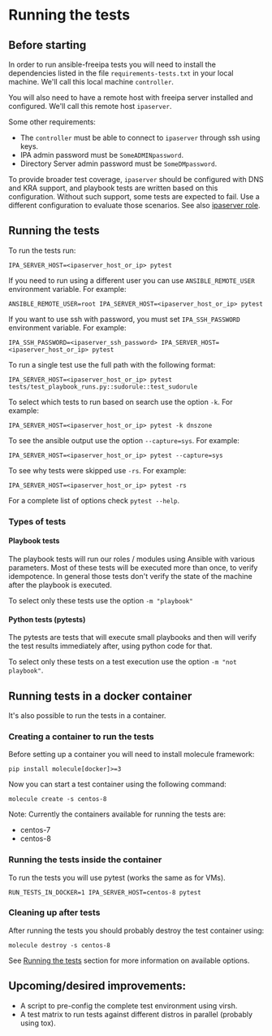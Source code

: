 # Running the tests

## Before starting

In order to run ansible-freeipa tests you will need to install the dependencies listed in the file `requirements-tests.txt` in your local machine. We'll call this local machine `controller`.

You will also need to have a remote host with freeipa server installed and configured. We'll call this remote host `ipaserver`.

Some other requirements:

 * The `controller` must be able to connect to `ipaserver` through ssh using keys.
 * IPA admin password must be `SomeADMINpassword`.
 * Directory Server admin password must be `SomeDMpassword`.

To provide broader test coverage, `ipaserver` should be configured with DNS and KRA support, and playbook tests are written based on this configuration. Without such support, some tests are expected to fail. Use a different configuration to evaluate those scenarios. See also [ipaserver role](../roles/ipaserver/README.md).

## Running the tests

To run the tests run:

```
IPA_SERVER_HOST=<ipaserver_host_or_ip> pytest
```

If you need to run using a different user you can use `ANSIBLE_REMOTE_USER`
environment variable. For example:

```
ANSIBLE_REMOTE_USER=root IPA_SERVER_HOST=<ipaserver_host_or_ip> pytest
```

If you want to use ssh with password, you must set `IPA_SSH_PASSWORD`
environment variable. For example:

```
IPA_SSH_PASSWORD=<ipaserver_ssh_password> IPA_SERVER_HOST=<ipaserver_host_or_ip> pytest
```


To run a single test use the full path with the following format:

```
IPA_SERVER_HOST=<ipaserver_host_or_ip> pytest tests/test_playbook_runs.py::sudorule::test_sudorule
```

To select which tests to run based on search use the option `-k`. For example:

```
IPA_SERVER_HOST=<ipaserver_host_or_ip> pytest -k dnszone
```

To see the ansible output use the option `--capture=sys`. For example:

```
IPA_SERVER_HOST=<ipaserver_host_or_ip> pytest --capture=sys
```

To see why tests were skipped use `-rs`. For example:

```
IPA_SERVER_HOST=<ipaserver_host_or_ip> pytest -rs
```

For a complete list of options check `pytest --help`.

### Types of tests

#### Playbook tests

The playbook tests will run our roles / modules using Ansible with various parameters. Most of these tests will be executed more than once, to verify idempotence. In  general those tests don't verify the state of the machine after the playbook is executed.

To select only these tests use the option `-m "playbook"`

#### Python tests (pytests)

The pytests are tests that will execute small playbooks and then will verify the test results immediately after, using python code for that.

To select only these tests on a test execution use the option `-m "not playbook"`.


## Running tests in a docker container

It's also possible to run the tests in a container.

### Creating a container to run the tests

Before setting up a container you will need to install molecule framework:

```
pip install molecule[docker]>=3
```

Now you can start a test container using the following command:
```
molecule create -s centos-8
```

Note: Currently the containers available for running the tests are:
 * centos-7
 * centos-8

### Running the tests inside the container

To run the tests you will use pytest (works the same as for VMs).

```
RUN_TESTS_IN_DOCKER=1 IPA_SERVER_HOST=centos-8 pytest
```

### Cleaning up after tests

After running the tests you should probably destroy the test container using:

```
molecule destroy -s centos-8
```

See [Running the tests](#running-the-tests) section for more information on available options.

## Upcoming/desired improvements:

* A script to pre-config the complete test environment using virsh.
* A test matrix to run tests against different distros in parallel (probably using tox).
